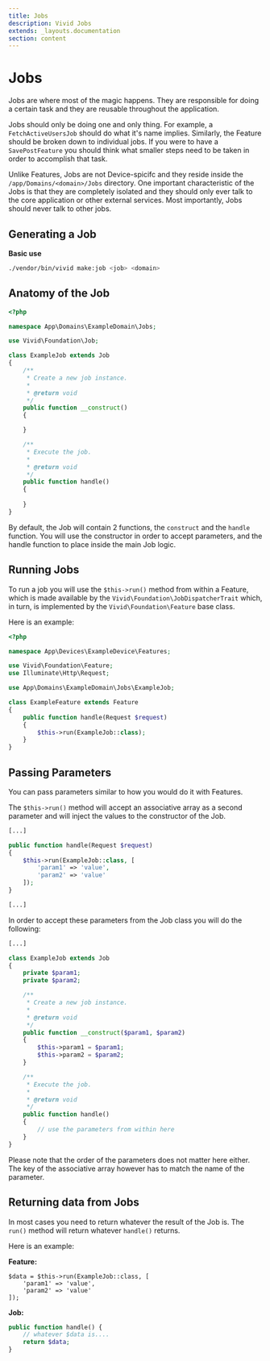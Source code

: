 ```yaml
---
title: Jobs
description: Vivid Jobs
extends: _layouts.documentation
section: content
---
```


# Jobs


Jobs are where most of the magic happens. They are responsible for doing a certain task and they are reusable throughout the application.

Jobs should only be doing one and only thing. For example, a `FetchActiveUsersJob` should do what it's name implies. 
Similarly, the Feature should be broken down to individual jobs. 
If you were to have a `SavePostFeature` you should think what smaller steps need to be taken in order to accomplish that task.

Unlike Features, Jobs are not Device-spicifc and they reside inside the `/app/Domains/<domain>/Jobs` directory. 
One important characteristic of the Jobs is that they are completely isolated and they should only ever talk to the core application or other external services. 
Most importantly, Jobs should never talk to other jobs.

## Generating a Job

**Basic use**

```sh
./vendor/bin/vivid make:job <job> <domain>
```

## Anatomy of the Job

```php
<?php

namespace App\Domains\ExampleDomain\Jobs;

use Vivid\Foundation\Job;

class ExampleJob extends Job
{
    /**
     * Create a new job instance.
     *
     * @return void
     */
    public function __construct()
    {

    }

    /**
     * Execute the job.
     *
     * @return void
     */
    public function handle()
    {
        
    }
}

```

By default, the Job will contain 2 functions, the `construct` and the `handle` function. You will use the constructor in order to
accept parameters, and the handle function to place inside the main Job logic.

## Running Jobs

To run a job you will use the `$this->run()` method from within a Feature, which is made available by the `Vivid\Foundation\JobDispatcherTrait` which, in turn,
is implemented by the `Vivid\Foundation\Feature` base class.

Here is an example:

```php
<?php

namespace App\Devices\ExampleDevice\Features;

use Vivid\Foundation\Feature;
use Illuminate\Http\Request;

use App\Domains\ExampleDomain\Jobs\ExampleJob;

class ExampleFeature extends Feature
{
    public function handle(Request $request)
    {
        $this->run(ExampleJob::class);
    }
}

```

## Passing Parameters

You can pass parameters similar to how you would do it with Features.

The `$this->run()` method will accept an associative array as a second parameter and will inject the values
to the constructor of the Job.

```php
[...]

public function handle(Request $request)
{
    $this->run(ExampleJob::class, [
        'param1' => 'value',
        'param2' => 'value'
    ]);
}

[...]
```

In order to accept these parameters from the Job class you will do the following:

```php
[...]

class ExampleJob extends Job
{
    private $param1;
    private $param2;

    /**
     * Create a new job instance.
     *
     * @return void
     */
    public function __construct($param1, $param2)
    {
        $this->param1 = $param1;
        $this->param2 = $param2;
    }

    /**
     * Execute the job.
     *
     * @return void
     */
    public function handle()
    {
        // use the parameters from within here
    }
}


```

Please note that the order of the parameters does not matter here either. The key of the associative array however has to match the name of the parameter.

## Returning data from Jobs

In most cases you need to return whatever the result of the Job is. The `run()` method will return whatever `handle()` returns.

Here is an example:

**Feature:**
```
$data = $this->run(ExampleJob::class, [
    'param1' => 'value',
    'param2' => 'value'
]);
```

**Job:**
```php
public function handle() {
    // whatever $data is....
    return $data;
}
```